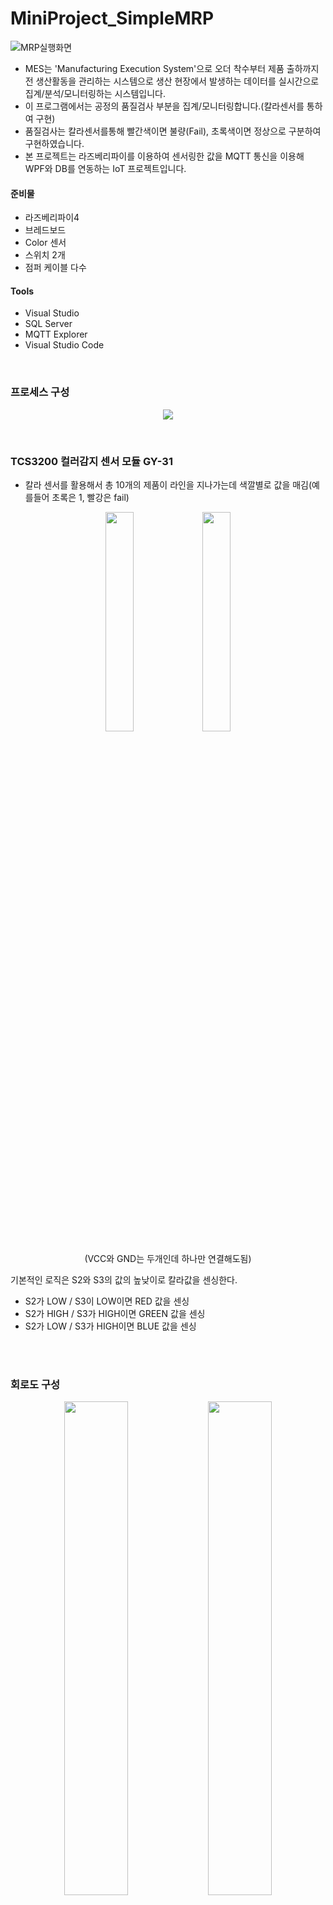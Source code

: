 # MiniProject_SimpleMRP
![MRP실행화면](https://github.com/SeoDongWoo1216/MiniProject_SimpleMRP/blob/main/Image/ProcessView_%EC%8B%A4%ED%96%89%ED%99%94%EB%A9%B4.gif)
- MES는 'Manufacturing Execution System'으로 오더 착수부터 제품 출하까지 전 생산활동을 관리하는 시스템으로 생산 현장에서 발생하는 데이터를 실시간으로 집계/분석/모니터링하는 시스템입니다.
- 이 프로그램에서는 공정의 품질검사 부분을 집계/모니터링합니다.(칼라센서를 통하여 구현)
- 품질검사는 칼라센서를통해 빨간색이면 불량(Fail), 초록색이면 정상으로 구분하여 구현하였습니다.
- 본 프로젝트는 라즈베리파이를 이용하여 센서링한 값을 MQTT 통신을 이용해 WPF와 DB를 연동하는 IoT 프로젝트입니다.


#### 준비물
- 라즈베리파이4
- 브레드보드
- Color 센서
- 스위치 2개
- 점퍼 케이블 다수

#### Tools
- Visual Studio
- SQL Server
- MQTT Explorer
- Visual Studio Code

<br>

### 프로세스 구성 
<p align = "center" >
  <img src = "https://github.com/SeoDongWoo1216/MiniProject_SimpleMRP/blob/main/Image/MRP%ED%94%84%EB%A1%9C%EC%A0%9D%ED%8A%B8%EB%AA%A9%ED%91%9C01.png"  >
</p>

<br>

### TCS3200 컬러감지 센서 모듈 GY-31
- 칼라 센서를 활용해서 총 10개의 제품이 라인을 지나가는데 색깔별로 값을 매김(예를들어 초록은 1, 빨강은 fail)
<p align = "center" >
  <img src = "https://github.com/SeoDongWoo1216/MiniProject_SimpleMRP/blob/main/Image/Colorsenser01.jpg" width="30%" height="30%" >
  <img src = "https://github.com/SeoDongWoo1216/MiniProject_SimpleMRP/blob/main/Image/Colorsenser02.png" width="30%" height="30%" >
</p>

<p align = "center" >
(VCC와 GND는 두개인데 하나만 연결해도됨)
</p>

기본적인 로직은 S2와 S3의 값의 높낮이로 칼라값을 센싱한다.
- S2가 LOW / S3이 LOW이면 RED 값을 센싱
- S2가 HIGH / S3가 HIGH이면 GREEN 값을 센싱
- S2가 LOW / S3가 HIGH이면 BLUE 값을 센싱

<br><br>

### 회로도 구성
<p align = "center" >
  <img src = "https://github.com/SeoDongWoo1216/MiniProject_SimpleMRP/blob/main/Image/%ED%9A%8C%EB%A1%9C%EB%8F%8401.png" width="45%" height="45%" >
  <img src = "https://github.com/SeoDongWoo1216/MiniProject_SimpleMRP/blob/main/Image/%ED%9A%8C%EB%A1%9C%EB%8F%8402.png" width="45%" height="45%" >
</p>


<p align = "center" >
  <img src = "https://github.com/SeoDongWoo1216/MiniProject_SimpleMRP/blob/main/Image/%ED%9A%8C%EB%A1%9C%EB%8F%8403.jpg" width="50%" height="50%" >
</p>


1. TCS3200의 VCC 하나의 Pin에 Pi 브레드보드 (+)에 연결
2. S1을 브레드보드 (+)와 연결
3. S0를 브레드보드 (-)와 연결
4. LED를 브레드보드 (+)와 연결
5. GND를 브레드보드 (-)에 연결
6. 스위치 한쪽 단자는 브레드보드의 +, 나머지 단자는 Pi의 VCC와 연결
7. 3, 5의 연결했던 -부분에 Pi의 GND를 연결<br>
---------------------- 이때 스위치를 눌렀을때 불이 들어와야한다. ------------------------- <br>
(칼라센서 위쪽(브레드보드에 안꼽은) 부분)
8. S3을 Pi의 GPIO24에 연결
9. S2을 Pi의GPIO23에 연결
10. OUT을 Pi의 GPIO25에 연결

<br>

### 칼라센서 실행 코드
```python
# machine01.py  소스코드
## 라이브러리 추가
import time
import datetime as dt
from typing import OrderedDict
import RPi.GPIO as GPIO
import paho.mqtt.client as mqtt
import json

s2 = 23 # Raspberry pi PIN 23
s3 = 24 # Raspberry pi PIN 24
out = 25 # Raspberry pi PIN 25
NUM_CYCLES = 10

dev_id = 'MACHINE01'
broker_address = '210.119.12.87'       # 브로커 주소 : 본인 컴퓨터의 IP
pub_topic = 'factory1/machine1/data/'  # 토픽

# Mosquito를 활용하여 MQTT방식으로 json 형태의 데이터를 전달
def send_data(param, red, green, blue):  # 누를때마다 데이터를 넘겨줌
    message = ''
    if param == 'GREEN':  # 녹색이면 OK
        message = 'OK'
    elif param == 'RED':  # 빨강이면 FAIL
        message = 'FAIL'
    elif param == 'CONN':
        message = 'CONNECTED'
    else:
        message = 'ERROR'

    # 날짜를 저장하면서 strftime으로 우리가 원하는 날짜로 표현해줌(년, 월, 일, 시, 분, 초, ms)
    currtime = dt.datetime.now().strftime('%Y-%m-%d %H:%M:%S.%f')  

    #json data generate
    raw_data = OrderedDict()
    raw_data['DEV_ID'] = dev_id 
    raw_data['PRC_TIME'] = currtime  # 시간에 지남에따라 데이터가 바뀜
    raw_data['PRC_MSG'] = message    # 조건문에 의해 반복적으로 데이터 바뀜
    raw_data['PARAM'] = param 
    raw_data['RED'] = red 
    raw_data['GREEN'] = green 
    raw_data['BLUE'] = blue 

    # publish 데이터 변환
    pub_data = json.dumps(raw_data, ensure_ascii = False, indent = '\t')  # json으로 반환
    print(pub_data)

    # mqtt_publish
    client2.publish(pub_topic, pub_data)  # 퍼블리쉬 함수에는 토픽을 보냄



def read_value(a2, a3):  # 값 2개를 받아서 처리할 함수(Low, High 값을 받음)
    GPIO.output(s2, a2)
    GPIO.output(s3, a3)
    # 센서 조정시간 설정

    time.sleep(0.3)

    start = time.time()  # 현재 시간
    for impule_count in range(NUM_CYCLES):
        GPIO.wait_for_edge(out, GPIO.FALLING)

    end = (time.time() - start)
    return NUM_CYCLES / end  # 색상결과 리턴


## GPIO 설정
def setup():
    GPIO.setmode(GPIO.BCM)
    GPIO.setup(s2, GPIO.OUT)  # 신호를 보내주므로 out
    GPIO.setup(s3, GPIO.OUT)
    GPIO.setup(out, GPIO.IN, pull_up_down = GPIO.PUD_UP)  # 센서결과 받기
    
## 반복하면서 일처리
def loop():  
    result = ''

    while True:
        red = read_value(GPIO.LOW, GPIO.LOW) # s2 LOW, s3 LOW
        time.sleep(0.1)  # 0.1초 딜레이
        green = read_value(GPIO.HIGH, GPIO.HIGH) # s2 HIHG, s3 HIHG
        time.sleep(0.1)
        blue = read_value(GPIO.LOW, GPIO.HIGH)
        
        print('red = {0}, green = {1}, blue = {2}'.format(red, green, blue))
        if(red < 50): continue  # 센서가 빨간색을 잘 못알아먹어서 코드로 오류 제어
        #if(red > 2000 or green > 2000 or  blue > 2000): continue

        if (red > green) and (red > blue):
            result = 'RED'
            send_data(result, red, green, blue)
        elif(green > red) and (green > blue):
            result = 'GREEN'
            send_data(result, red, green, blue)
        else:
            result = 'ERROR'

        
        time.sleep(1)

# MQTT 초기화
client2 = mqtt.Client(dev_id)   # 그냥 client는 import를 추가하는 등의 얽혀있는게 많아서 client2로 선언
client2.connect(broker_address) # 브로커가 서버를 접속할 수 있게 해줌
print('MQTT Client connected')  # 접속이 잘 됬는지 확인용 print를 콘솔에 출력

if __name__ == '__main__':      # 우리가 아는 메인함수
    setup()
    send_data('CONN', None, None, None)   # 접속 시작 이후에 MQTT에 접속 성공 메세지 전달
    # None은 NULL과 같음

    try:
        loop()
    except KeyboardInterrupt:   # 오류발생하면 잡히는 catch문과 같음
        GPIO.cleanup()
```

<br>

- 위의 이미지처럼 회로를 구성하고, 라즈베리파이에 위의 코드를 실행해줍니다. <br>
- 이때 스위치를 누르면 칼라센서에있는 LED가 켜지면서 센서가 작동되는데, 이때 빨간색이나 초록색 물체를 갖다댄 상태로 켜주면 센서가 감지됩니다.

<p align = "center">
  <img src = "https://github.com/SeoDongWoo1216/MiniProject_SimpleMRP/blob/main/Image/%EC%84%BC%EC%84%9C%EC%9E%91%EB%8F%99.gif">
</p>

<p align = "center">
  (스위치를 눌렀을때 센서 작동)
</p>

<p align = "center">
  <img src = "https://github.com/SeoDongWoo1216/MiniProject_SimpleMRP/blob/main/Image/machine01%EC%8B%A4%ED%96%89%ED%99%94%EB%A9%B4.png">
</p>

<br>

<p align = "center">
machine01.py 실행화면 <br>
(물체의 색깔에따라 red, green, blue의 값이 확 뛰는 것을 확인할 수 있다)
</p>
<br>

### Data Transfer 구성
- 데이터를 터미널(IoT, 임베디드)인 클라이언트에서 데이터를 수집할 서버로 전달하기위해 MQTT를 사용
- MQTT 특징
  - 클라이언트 : MQTT Broker에 연결되는 모든 것
  - Broker : 모든 메시지를 수신, 필터링, 메시지 구독하는 클라이언트 결정, 메시지 보내는 역할을 하는 중간 매개체
  - Publish : Topic을 지정, Topic을 Subscribe하고 있는 클라이언트에게 메시지를 전달
  - Subscribe : Topic을 구독, Topic으로 Publish된 메시지를 수신

#### MQTT 라이브러리 paho-mqtt 설치
```Python
pip install paho-mqtt
```

<br>

<p align = "center">
  <img src = "https://github.com/SeoDongWoo1216/MiniProject_SimpleMRP/blob/main/Image/MQTT_%EC%8B%A4%ED%96%89%ED%99%94%EB%A9%B4.png">
</p>

<p align = "center">
 라즈베리파이의 machine01.py를 실행한 후에 센서값을 감지하면 MQTT Explorer에 센서값이 전달된다
</p>


<br><br>

### DB 물리 설계
<p align = "center" >
 <img src = "https://github.com/SeoDongWoo1216/MiniProject_SimpleMRP/blob/main/Query/DB_Diagram.PNG">
</p>

- Process는 ProcessView에서 처리할 실시간 공정과정을 저장하는 테이블 
- Settings는 공통 코드 관리 테이블
- Schedules는 공정 계획 테이블

<br><br>

## UI 구성(WPF, Winforms)

[★Winforms 소스코드 분석★](https://github.com/SeoDongWoo1216/MiniProject_SimpleMRP/tree/main/DeviceSubApp)

<p align = "center" >
  <img src = "https://github.com/SeoDongWoo1216/MiniProject_SimpleMRP/blob/main/Image/DeviceSub%EC%8B%A4%ED%96%89%ED%99%94%EB%A9%B4.gif" width="80%" height="80%" >
</p>

<p align = "center" >
DeviceSubApp 실행화면
</p>

<br>

[☆WPF 소스코드 분석☆](https://github.com/SeoDongWoo1216/MiniProject_SimpleMRP/tree/main/MRPApp)

<p align = "center" >
  <img src = "https://github.com/SeoDongWoo1216/MiniProject_SimpleMRP/blob/main/Image/MRP_UI_%EC%8B%A4%ED%96%89%ED%99%94%EB%A9%B4.gif" >
</p>

<p align = "center" >
MRPApp 실행화면
</p>

<br>


## 실행화면

### - 공정계획

<p align = "center" >
  <img src = "https://github.com/SeoDongWoo1216/MiniProject_SimpleMRP/blob/main/Image/Schedules%EC%9B%80%EC%A7%A4.gif">
</p>

<br>

<p align = "center" >
  <img src = "https://github.com/SeoDongWoo1216/MiniProject_SimpleMRP/blob/main/Image/Schedules_%EA%B2%BD%EA%B3%A0%EC%9B%80%EC%A7%A4.gif">
</p>
  
<p align = "center" >
각 컴포넌트가 빈값이면 입력이나 수정이 되지않도록 유효성 검사를 통해 입력할 수 있도록 오류 제어
</p>

<br>

### - 실시간 공정관리

<p align = "center" >
  <img src ="https://github.com/SeoDongWoo1216/MiniProject_SimpleMRP/blob/main/Image/ProcessView_%EC%8B%A4%ED%96%89%ED%99%94%EB%A9%B4.gif">
</p>

- 라즈베리파이, 윈폼에서 실행하여 통신망을 구축하고, ProcessView에서 모니터링을 진행합니다. <br>
- 이때 칼라센서에 물체를 놔두고 작동시키면 빨간색, 초록색에따라 애니메이션 정사각형 그림이 색깔이 변하게되고, 성공/실패 수량이 count됩니다.

<br>

### - 레포트(Visualization)

<p align = "center" >
  <img src = "https://github.com/SeoDongWoo1216/MiniProject_SimpleMRP/blob/main/Image/ReportView%EC%9B%80%EC%A7%A4.gif">
</p>

<p align = "center" >
Live Chart 라이브러리를 활용하여 Visualization
</p>

<br>

### - 공통코드관리

<p align = "center">
  <img src = "https://github.com/SeoDongWoo1216/MiniProject_SimpleMRP/blob/main/Image/Setting%EC%9B%80%EC%A7%A4.gif">
</p>

<p align = "center">
  그리드의 값을 CRUD를 통해 데이터를 관리할 수 있도록 구현
</p>

<br>


---------------------

